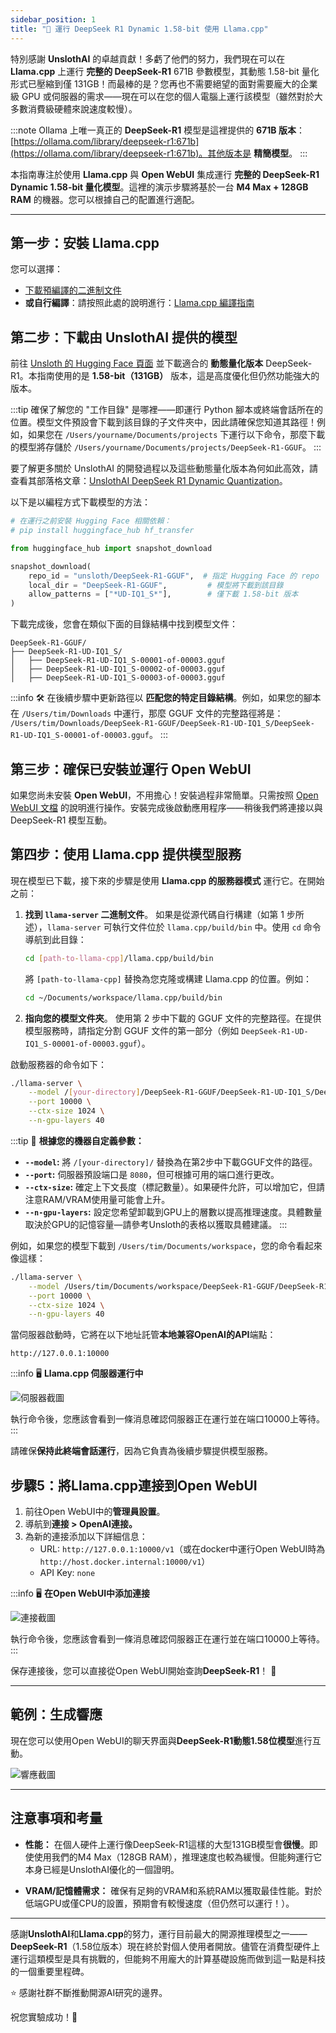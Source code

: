 ```yaml
---
sidebar_position: 1
title: "🐋 運行 DeepSeek R1 Dynamic 1.58-bit 使用 Llama.cpp"
---
```


特別感謝 **UnslothAI** 的卓越貢獻！多虧了他們的努力，我們現在可以在 **Llama.cpp** 上運行 **完整的 DeepSeek-R1** 671B 參數模型，其動態 1.58-bit 量化形式已壓縮到僅 131GB！而最棒的是？您再也不需要絕望的面對需要龐大的企業級 GPU 或伺服器的需求——現在可以在您的個人電腦上運行該模型（雖然對於大多數消費級硬體來說速度較慢）。

:::note
Ollama 上唯一真正的 **DeepSeek-R1** 模型是這裡提供的 **671B 版本**：[https://ollama.com/library/deepseek-r1:671b](https://ollama.com/library/deepseek-r1:671b)。其他版本是 **精簡模型**。
:::

本指南專注於使用 **Llama.cpp** 與 **Open WebUI** 集成運行 **完整的 DeepSeek-R1 Dynamic 1.58-bit 量化模型**。這裡的演示步驟將基於一台 **M4 Max + 128GB RAM** 的機器。您可以根據自己的配置進行適配。

---

## 第一步：安裝 Llama.cpp

您可以選擇：
- [下載預編譯的二進制文件](https://github.com/ggerganov/llama.cpp/releases)
- **或自行編譯**：請按照此處的說明進行：[Llama.cpp 編譯指南](https://github.com/ggerganov/llama.cpp/blob/master/docs/build.md)

## 第二步：下載由 UnslothAI 提供的模型

前往 [Unsloth 的 Hugging Face 頁面](https://huggingface.co/unsloth/DeepSeek-R1-GGUF) 並下載適合的 **動態量化版本** DeepSeek-R1。本指南使用的是 **1.58-bit（131GB）** 版本，這是高度優化但仍然功能強大的版本。


:::tip
確保了解您的 "工作目錄" 是哪裡——即運行 Python 腳本或終端會話所在的位置。模型文件預設會下載到該目錄的子文件夾中，因此請確保您知道其路徑！例如，如果您在 `/Users/yourname/Documents/projects` 下運行以下命令，那麼下載的模型將存儲於 `/Users/yourname/Documents/projects/DeepSeek-R1-GGUF`。
:::

要了解更多關於 UnslothAI 的開發過程以及這些動態量化版本為何如此高效，請查看其部落格文章：[UnslothAI DeepSeek R1 Dynamic Quantization](https://unsloth.ai/blog/deepseekr1-dynamic)。

以下是以編程方式下載模型的方法：
```python
# 在運行之前安裝 Hugging Face 相關依賴：
# pip install huggingface_hub hf_transfer

from huggingface_hub import snapshot_download

snapshot_download(
    repo_id = "unsloth/DeepSeek-R1-GGUF",  # 指定 Hugging Face 的 repo
    local_dir = "DeepSeek-R1-GGUF",         # 模型將下載到該目錄
    allow_patterns = ["*UD-IQ1_S*"],        # 僅下載 1.58-bit 版本
)
```

下載完成後，您會在類似下面的目錄結構中找到模型文件：
```
DeepSeek-R1-GGUF/
├── DeepSeek-R1-UD-IQ1_S/
│   ├── DeepSeek-R1-UD-IQ1_S-00001-of-00003.gguf
│   ├── DeepSeek-R1-UD-IQ1_S-00002-of-00003.gguf
│   ├── DeepSeek-R1-UD-IQ1_S-00003-of-00003.gguf
```

:::info
🛠️ 在後續步驟中更新路徑以 **匹配您的特定目錄結構**。例如，如果您的腳本在 `/Users/tim/Downloads` 中運行，那麼 GGUF 文件的完整路徑將是：
`/Users/tim/Downloads/DeepSeek-R1-GGUF/DeepSeek-R1-UD-IQ1_S/DeepSeek-R1-UD-IQ1_S-00001-of-00003.gguf`。
:::

## 第三步：確保已安裝並運行 Open WebUI

如果您尚未安裝 **Open WebUI**，不用擔心！安裝過程非常簡單。只需按照 [Open WebUI 文檔](https://docs.openwebui.com/) 的說明進行操作。安裝完成後啟動應用程序——稍後我們將連接以與 DeepSeek-R1 模型互動。


## 第四步：使用 Llama.cpp 提供模型服務

現在模型已下載，接下來的步驟是使用 **Llama.cpp 的服務器模式** 運行它。在開始之前：

1. **找到 `llama-server` 二進制文件**。
   如果是從源代碼自行構建（如第 1 步所述），`llama-server` 可執行文件位於 `llama.cpp/build/bin` 中。使用 `cd` 命令導航到此目錄：
   ```bash
   cd [path-to-llama-cpp]/llama.cpp/build/bin
   ```

   將 `[path-to-llama-cpp]` 替換為您克隆或構建 Llama.cpp 的位置。例如：
   ```bash
   cd ~/Documents/workspace/llama.cpp/build/bin
   ```

2. **指向您的模型文件夾**。
   使用第 2 步中下載的 GGUF 文件的完整路徑。在提供模型服務時，請指定分割 GGUF 文件的第一部分（例如 `DeepSeek-R1-UD-IQ1_S-00001-of-00003.gguf`）。

啟動服務器的命令如下：
```bash
./llama-server \
    --model /[your-directory]/DeepSeek-R1-GGUF/DeepSeek-R1-UD-IQ1_S/DeepSeek-R1-UD-IQ1_S-00001-of-00003.gguf \
    --port 10000 \
    --ctx-size 1024 \
    --n-gpu-layers 40
```


:::tip
🔑 **根據您的機器自定義參數：** 

- **`--model`:** 將 `/[your-directory]/` 替換為在第2步中下載GGUF文件的路徑。 
- **`--port`:** 伺服器預設端口是 `8080`，但可根據可用的端口進行更改。 
- **`--ctx-size`:** 確定上下文長度（標記數量）。如果硬件允許，可以增加它，但請注意RAM/VRAM使用量可能會上升。 
- **`--n-gpu-layers`:** 設定您希望卸載到GPU上的層數以提高推理速度。具體數量取決於GPU的記憶容量—請參考Unsloth的表格以獲取具體建議。
:::

例如，如果您的模型下載到 `/Users/tim/Documents/workspace`，您的命令看起來像這樣： 
```bash
./llama-server \
    --model /Users/tim/Documents/workspace/DeepSeek-R1-GGUF/DeepSeek-R1-UD-IQ1_S/DeepSeek-R1-UD-IQ1_S-00001-of-00003.gguf \
    --port 10000 \
    --ctx-size 1024 \
    --n-gpu-layers 40
```

當伺服器啟動時，它將在以下地址託管**本地兼容OpenAI的API**端點： 
```
http://127.0.0.1:10000
```

:::info
🖥️ **Llama.cpp 伺服器運行中** 

![伺服器截圖](/images/tutorials/deepseek/serve.png) 

執行命令後，您應該會看到一條消息確認伺服器正在運行並在端口10000上等待。 
:::

請確保**保持此終端會話運行**，因為它負責為後續步驟提供模型服務。

## 步驟5：將Llama.cpp連接到Open WebUI 

1. 前往Open WebUI中的**管理員設置**。 
2. 導航到**連接 > OpenAI連接。** 
3. 為新的連接添加以下詳細信息： 
   - URL: `http://127.0.0.1:10000/v1`（或在docker中運行Open WebUI時為 `http://host.docker.internal:10000/v1`）
   - API Key: `none`

:::info
🖥️ **在Open WebUI中添加連接** 

![連接截圖](/images/tutorials/deepseek/connection.png) 

執行命令後，您應該會看到一條消息確認伺服器正在運行並在端口10000上等待。 
:::

保存連接後，您可以直接從Open WebUI開始查詢**DeepSeek-R1**！ 🎉 

---

## 範例：生成響應 

現在您可以使用Open WebUI的聊天界面與**DeepSeek-R1動態1.58位模型**進行互動。 

![響應截圖](/images/tutorials/deepseek/response.png) 

---

## 注意事項和考量 

- **性能：** 
  在個人硬件上運行像DeepSeek-R1這樣的大型131GB模型會**很慢**。即使使用我們的M4 Max（128GB RAM），推理速度也較為緩慢。但能夠運行它本身已經是UnslothAI優化的一個證明。 

- **VRAM/記憶體需求：** 
  確保有足夠的VRAM和系統RAM以獲取最佳性能。對於低端GPU或僅CPU的設置，預期會有較慢速度（但仍然可以運行！）。 

---

感謝**UnslothAI**和**Llama.cpp**的努力，運行目前最大的開源推理模型之一——**DeepSeek-R1**（1.58位版本）現在終於對個人使用者開放。儘管在消費型硬件上運行這類模型是具有挑戰的，但能夠不用龐大的計算基礎設施而做到這一點是科技的一個重要里程碑。 

⭐ 感謝社群不斷推動開源AI研究的邊界。 

祝您實驗成功！🚀 
